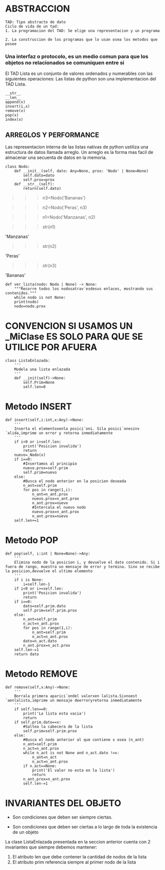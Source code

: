 # ABSTRACCION


```
TAD: Tipo abstracto de dato
Ciclo de vida de un tad:
1. La programacion del TAD: Se elige una representacion y un programa

2. La construccion de los programas que lo usan osea los metodos que posee
```
### Una interfaz o protocolo, es un medio comun para que los objetos no relacionados se comuniquen entre si

El TAD Lista es un conjunto de valores ordenados y numerables con las siguientes operaciones: Las listas de python son
una implementacion del TAD Lista.

```
__str__
__len__
append(x)
insert(i,x)
remove(x)
pop(x)
index(x)
```

## ARREGLOS Y PERFORMANCE
Las representacion interna de las listas nativas de python ustiliza una estructura de datos llamada arreglo. Un arreglo
es la forma mas facil de almacenar una secuenta de datos en la memoria.

```
class Nodo:
    def __init__(self, dato: Any=None, prox: 'Nodo' | None=None)
        self.dato=dato
        self.prox=prox
    def __str__(self):
        return(self.dato)
```

>>> n3=Nodo('Bananas')

>>>n2=Nodo('Peras', n3)

>>>n1=Nodo('Manzanas', n2)

>>>str(n1)

'Manzanas'

>>>str(n2)

'Peras'

>>>str(n3)

'Bananas'
```
def ver_lista(nodo: Nodo | None) -> None:
    """Recorre todos los nodosatrav´esdesus enlaces, mostrando sus contenidos."""
    while nodo is not None:
    print(nodo)
    nodo=nodo.prox
```

# CONVENCION SI USAMOS UN _MiClase ES SOLO PARA QUE SE UTILICE POR AFUERA

```
class ListaEnlazada:
    '''
    Modela una lista enlazada
    '''
    def __init(self)->None:
        self.Prim=None
        self.len=0
```
# Metodo INSERT
```
def insert(self,i:int,x:Any)->None:
    '''
    Inserta el elementoxenla posici´oni. Sila posici´onesinv´alida,imprime un error y retorna inmediatamente
    '''
    if i<0 or i>self.len:
        print('Posicion invalida')
        return
    nuevo=_Nodo(x)
    if i==0:
        #Insertamos al principio
        nuevo.prox=self.prim
        self.prim=nuevo
    else:
        #Busca el nodo anterior en la posicion deseada
        n_ant=self.prim
        for pos in range(1,i):
            n_ant=n_ant.prox
            nuevo.prox=n_ant.prox
            n_ant.prox=nuevo
            #Intercala el nuevo nodo
            nuevo.prox=n_ant.prox
            n_ant.prox=nuevo
    self.len+=1
```
# Metodo POP
```
def pop(self, i:int | None=None)->Any:
    '''
    Elimina nodo de la posicion i, y devuelve el dato contenido. Si i fuera de rango, muestra un mensaje de error y termina. Sino se recibe la posicion,devuelve el ultimo elemento
    '''
    if i is None:
        i=self.len-1
    if i<0 or i>=self.len:
        print('Posicion invalida')
        return
    if i==0:
        dato=self.prim.dato
        self.prim=self.prim.prox
    else:
        n_ant=self.prim
        n_act=n_ant.prox
        for pos in range(1,i):
            n_ant=self.prim
            n_act=n_ant.prox
        dato=n_act.dato
        n_ant.prox=n_act.prox
    self.len-=1
    return dato
```
# Metodo REMOVE
```
def remove(self,x:Any)->None:
    '''
    Borrala primera aparici´ondel valorxen lalista.Sixnoest´aenlalista,imprime un mensaje deerroryretorna inmediatamente
    '''
    if self.len==0:
        print('La lista esta vacia')
        return
    if self.prim.dato==x:
        #Saltea la cabecera de la lista
        self.prim=self.prim.prox
    else:
        #Busca el nodo anterior al que contiene x osea (n_ant)
        n_ant=self.prim
        n_act=n_ant.prox
        while n_act is not None and n_act.dato !=x:
            n_ant=n_act
            n_act=n_ant.prox
        if n_act==None:
            print('El valor no esta en la lista')
            return
        n_ant.prox=n_ant.prox
        self.len-=1
```
# INVARIANTES DEL OBJETO

- Son condiciones que deben ser siempre ciertas.

- Son condiciones que deben ser ciertas a lo largo de toda la existencia de un objeto

La clase ListaEnlazada presentada en la seccion anterior cuenta con 2 invariantes que siempre debemos mantener:

  1. El atributo len que debe contener la cantidad de nodos de la lista
  2. El atributo prim referencia siempre al primer nodo de la lista